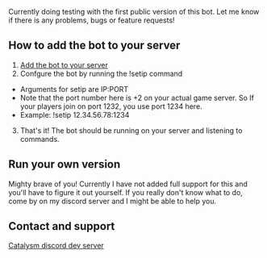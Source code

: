 Currently doing testing with the first public version of this bot. Let me know if there is any problems, bugs or feature requests!

## How to add the bot to your server

1. [Add the bot to your server](https://discordapp.com/oauth2/authorize?client_id=340416036610244609&scope=bot&permissions=35840)
2. Confgure the bot by running the !setip command
 * Arguments for setip are IP:PORT
 * Note that the port number here is +2 on your actual game server. So If your players join on port 1232, you use port 1234 here.
 * Example: !setip 12.34.56.78:1234
3. That's it! The bot should be running on your server and listening to commands.

## Run your own version

Mighty brave of you! Currently I have not added full support for this and you'll have to figure it out yourself. If you really don't know what to do, come by on my discord server and I might be able to help you.

## Contact and support

[Catalysm discord dev server](https://discordapp.com/invite/kuDJG6e)
